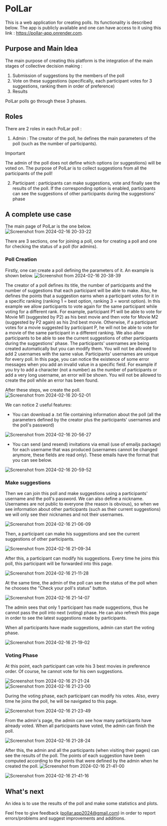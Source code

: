 # PolLar
This is a web application for creating polls. Its functionality is described below. The app is publicly available and one can have access to it using this link : https://pollar-app.onrender.com.

## Purpose and Main Idea 
The main purpose of creating this platform is the integration of the main stages of collective decision making : 
  1. Submission of suggestions by the members of the poll
  2. Vote on these suggestions (specifically, each participant votes for 3 suggestions, ranking them in order of preference)
  3. Results
     
PolLar polls go through these 3 phases.

## Roles
There are 2 roles in each PolLar poll :
  1. Admin : The creator of the poll, he defines the main parameters of the poll (such as the number of participants).
  >[!IMPORTANT]
  > The admin of the poll does not define which options (or suggestions) will be voted on. The purpose of PolLar is to collect suggestions from all the participants of the poll!
  2. Participant : participants can make suggestions, vote and finally see the results of the poll. If the corresponding option is enabled, participants can see the suggestions of other participants during the suggestions' phase

## A complete use case
The main page of PolLar is the one below.
![Screenshot from 2024-02-16 20-33-22](https://github.com/DimitrisDavidGerokonstantis/-PolarDeploy/assets/106912404/52c2bead-1d6c-44ee-bf22-1a211fda8d15)

There are 3 sections, one for joining a poll, one for creating a poll and one for checking the status of a poll (for admins). 

### Poll Creation
Firstly, one can create a poll defining the parameters of it. An example is shown below.
![Screenshot from 2024-02-16 20-38-39](https://github.com/DimitrisDavidGerokonstantis/-PolarDeploy/assets/106912404/6b6a1439-1540-4868-a2a8-369e24182049)

The creator of a poll defines its title, the number of participants and the number of suggestions that each participant will be able to make. Also, he defines the points that a suggestion earns when a participant votes for it in a specific ranking (ranking 1 = best option, ranking 3 = worst option). In this example we allow participants to vote again for the same participant while voting for a different rank. For example, participant P1 will be able to vote for Movie M1 (suggested by P2) as his best movie and then vote for Movie M2 (suggested by P2 again) as his 2nd best movie. Otherwise, if a participant votes for a movie suggested by participant P, he will not be able to vote for a movie of the same participant in a different ranking. We also allow participants to be able to see the current suggestions of other participants during the suggestions' phase. The participants' usernames are being created automatically but you can modify them. You will not be allowed to add 2 usernames with the same value. Participants' usernames are unique for every poll. In this page, you can notice the existence of some error messages when you add an invalid value in a specific field. For example if you try to add a character (not a number) as the number of participants or add a very long username, an error will be shown. You will not be allowed to create the poll while an error has been found. 

After these steps, we create the poll. 
![Screenshot from 2024-02-16 20-52-01](https://github.com/DimitrisDavidGerokonstantis/PolLar/assets/106912404/5c3711d6-e872-4749-adb5-d833c19c69d6)

We can notice 2 useful features:
  * You can download a .txt file containing information about the poll (all the parameters defined by the creator plus the participants' usernames and the poll's password)
    
![Screenshot from 2024-02-16 20-56-27](https://github.com/DimitrisDavidGerokonstantis/PolLar/assets/106912404/fc4dd285-06a6-4202-960b-74f55d83b4bc)
  * You can send (and resend) invitations via email (use of emailjs package) for each username that was produced (usernames cannot be changed anymore, these fields are read only). These emails have the format that you can see below.
    
![Screenshot from 2024-02-16 20-59-52](https://github.com/DimitrisDavidGerokonstantis/PolLar/assets/106912404/083272ab-7e2b-4c39-8798-19c94f614425)

### Make suggestions
Then we can join this poll and make suggestions using a participants' username and the poll's password. We can also define a nickname. Usernames are not public to everyone (the reason is obvious), so when we see information about other participants (such as their current suggestions) we will only see their nicknames and not their usernames. 

![Screenshot from 2024-02-16 21-06-09](https://github.com/DimitrisDavidGerokonstantis/PolLar/assets/106912404/7f58aede-996e-436d-9d9a-4b0a87e0b857)

Then, a participant can make his suggestions and see the current suggestions of other participants.

![Screenshot from 2024-02-16 21-09-34](https://github.com/DimitrisDavidGerokonstantis/PolLar/assets/106912404/5e0f3bf5-a8ba-45c2-b010-755df63d273b)

After this, a participant can modify his suggestions. Every time he joins this poll, this participant will be forwarded into this page. 

![Screenshot from 2024-02-16 21-11-28](https://github.com/DimitrisDavidGerokonstantis/PolLar/assets/106912404/5bf188f9-3844-41b4-937e-925e0e45b901)

At the same time, the admin of the poll can see the status of the poll when he chooses the "Check your poll's status" button. 

![Screenshot from 2024-02-16 21-14-07](https://github.com/DimitrisDavidGerokonstantis/PolLar/assets/106912404/f41f4bab-5039-4873-b419-d57da8bcfadd)

The admin sees that only 1 participant has made suggestions, thus he cannot pass the poll into next (voting) phase. He can also refresh this page in order to see the latest suggestions made by participants.

When all participants have made suggestions, admin can start the voting phase.

![Screenshot from 2024-02-16 21-19-02](https://github.com/DimitrisDavidGerokonstantis/PolLar/assets/106912404/6ef339ac-7b4d-43a9-b996-df52e2b44ab8)

### Voting Phase
At this point, each participant can vote his 3 best movies in preference order. Of course, he cannot vote for his own suggestions. 

![Screenshot from 2024-02-16 21-21-24](https://github.com/DimitrisDavidGerokonstantis/PolLar/assets/106912404/021665d6-788d-4c00-ac80-59c86a0b0da6)
![Screenshot from 2024-02-16 21-23-00](https://github.com/DimitrisDavidGerokonstantis/PolLar/assets/106912404/26186925-8acb-46fc-a790-bcc30cf85416)

During the voting phase, each participant can modify his votes. Also, every time he joins the poll, he will be navigated to this page. 

![Screenshot from 2024-02-16 21-23-49](https://github.com/DimitrisDavidGerokonstantis/PolLar/assets/106912404/e3b6f163-a1cb-4e21-afbb-e96cad74a971)

From the admin's page, the admin can see how many participants have already voted. When all participants have voted, the admin can finish the poll. 

![Screenshot from 2024-02-16 21-28-24](https://github.com/DimitrisDavidGerokonstantis/PolLar/assets/106912404/771aabbf-21af-460d-a82e-b2d020333f33)

After this, the admin and all the participants (when visiting their pages) can see the results of the poll. The points of each suggestion have been computed according to the points that were defined by the admin when he created the poll. 
![Screenshot from 2024-02-16 21-41-00](https://github.com/DimitrisDavidGerokonstantis/PolLar/assets/106912404/c368f239-dc68-41a9-8f66-d2ec2c117359)

![Screenshot from 2024-02-16 21-41-16](https://github.com/DimitrisDavidGerokonstantis/PolLar/assets/106912404/00c68087-f991-48d7-9ada-5364317b1750)

## What's next
An idea is to use the results of the poll and make some statistics and plots. 

Feel free to give feedback (pollar.app2024@gmail.com) in order to report errors/problems and suggest improvements and additions.





